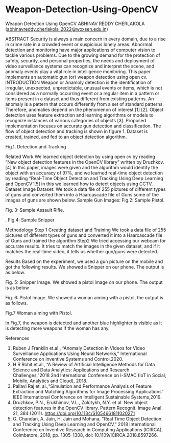 # Weapon-Detection-Using-OpenCV
   Weapon Detection Using OpenCV
ABHINAV REDDY CHERLAKOLA
(abhinavreddy.cherlakola_2022@woxsen.edu.in)




ABSTRACT
Security is always a main concern in every domain, due to a rise in crime rate in a crowded event or suspicious lonely areas. Abnormal detection and monitoring have major applications of computer vision to tackle various problems. Due to the growing demand for the protection of safety, security, and personal properties, the needs and deployment of video surveillance systems can recognize and interpret the scene, and anomaly events play a vital role in intelligence monitoring. This paper implements an automatic gun (or) weapon detection using open cv.
INTRODUCTION 
Weapon or Anamoly detection is the identification of irregular, unexpected, unpredictable, unusual events or items, which is not considered as a normally occurring event or a regular item in a pattern or items present in a dataset and thus different from existing patterns. An anomaly is a pattern that occurs differently from a set of standard patterns. Therefore, anomalies depend on the phenomenon of interest [1] [2]. Object detection uses feature extraction and learning algorithms or models to recognize instances of various categories of objects [3]. Proposed implementation focuses on accurate gun detection and classification. The flow of object detection and tracking is shown in figure 1. Dataset is created, trained, and fed to an object detection algorithm. 

                                                               
                                                         
Fig.1. Detection and Tracking






Related Work 
We learned object detection by using open cv by reading “New object detection features in the OpenCV library” written by Druzhkov.[4] In this paper, images were given and the algorithm would identify the object with an accuracy of 97%, and we learned real-time object detection by reading “Real-Time Object Detection and Tracking Using Deep Learning and OpenCV”[5] in this we learned how to detect objects using CCTV.
Dataset
Image Dataset: We took a data file of 255 pictures of different types of guns and converted them into a Haarcascade file of Guns some of the images of guns are shown below.
Sample Gun Images:
Fig.2: Sample Pistol.                                            
 

Fig. 3: Sample Assault Rifle.



.
Fig.4: Sample Snipper

Methodology
Step 1 
Creating dataset  and Training 
We took a data file of 255 pictures of different types of guns and converted it into a Haarcascade file of Guns and trained the algorithm
Step2
 We tried accessing our webcam for accurate results. It tries to match the images in the given dataset, and if it matches the real-time video, it tells us whether gun/guns were detected.

Results
Based on the experiment, we used a gun picture on the mobile and got the following results. 
We showed a Snipper on our phone. The output is as below. 
 
Fig. 5: Snipper Image.
We showed a pistol image on our phone. The output is as below
 
Fig. 6: Pistol Image.
We showed a woman aiming with a pistol, the output is as follows.
                                       
Fig.7 Woman aiming with Pistol.

In  Fig.7, the weapon is detected and another blue highlighter is visible as it is detecting  more weapons if the woman has any.


References 
1.	Ruben J Franklin et.al., “Anomaly Detection in Videos for Video Surveillance Applications Using Neural Networks,” International Conference on Inventive Systems and Control,2020.
2.	H R Rohit et.al., “A Review of Artificial Intelligence Methods for Data Science and Data Analytics: Applications and Research Challenges,”2018 2nd International Conference on I-SMAC (IoT in Social, Mobile, Analytics and Cloud), 2018.
3.	Pallavi Raj et. al.,“Simulation and Performance Analysis of Feature Extraction and Matching Algorithms for Image Processing Applications” IEEE International Conference on Intelligent Sustainable Systems,2019.
4.	Druzhkov, P.N., Erukhimov, V.L., Zolotykh, N.Y. et al. New object detection features in the OpenCV library. Pattern Recognit. Image Anal. 21, 384 (2011). https://doi.org/10.1134/S1054661811020271
5.	G. Chandan, A. Jain, H. Jain and Mohana, "Real Time Object Detection and Tracking Using Deep Learning and OpenCV," 2018 International Conference on Inventive Research in Computing Applications (ICIRCA), Coimbatore, 2018, pp. 1305-1308, doi: 10.1109/ICIRCA.2018.8597266.




